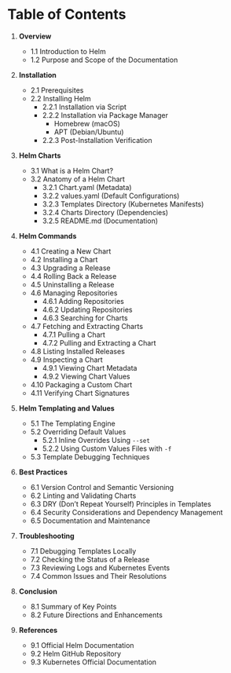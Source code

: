 # Table of Contents

1. **Overview**
   - 1.1 Introduction to Helm
   - 1.2 Purpose and Scope of the Documentation

2. **Installation**
   - 2.1 Prerequisites
   - 2.2 Installing Helm
     - 2.2.1 Installation via Script
     - 2.2.2 Installation via Package Manager
       - Homebrew (macOS)
       - APT (Debian/Ubuntu)
     - 2.2.3 Post-Installation Verification

3. **Helm Charts**
   - 3.1 What is a Helm Chart?
   - 3.2 Anatomy of a Helm Chart
     - 3.2.1 Chart.yaml (Metadata)
     - 3.2.2 values.yaml (Default Configurations)
     - 3.2.3 Templates Directory (Kubernetes Manifests)
     - 3.2.4 Charts Directory (Dependencies)
     - 3.2.5 README.md (Documentation)

4. **Helm Commands**  
   - 4.1 Creating a New Chart  
   - 4.2 Installing a Chart  
   - 4.3 Upgrading a Release  
   - 4.4 Rolling Back a Release  
   - 4.5 Uninstalling a Release  
   - 4.6 Managing Repositories  
     - 4.6.1 Adding Repositories  
     - 4.6.2 Updating Repositories  
     - 4.6.3 Searching for Charts  
   - 4.7 Fetching and Extracting Charts  
     - 4.7.1 Pulling a Chart  
     - 4.7.2 Pulling and Extracting a Chart  
   - 4.8 Listing Installed Releases  
   - 4.9 Inspecting a Chart  
     - 4.9.1 Viewing Chart Metadata  
     - 4.9.2 Viewing Chart Values  
   - 4.10 Packaging a Custom Chart  
   - 4.11 Verifying Chart Signatures  

5. **Helm Templating and Values**
   - 5.1 The Templating Engine
   - 5.2 Overriding Default Values
     - 5.2.1 Inline Overrides Using `--set`
     - 5.2.2 Using Custom Values Files with `-f`
   - 5.3 Template Debugging Techniques

6. **Best Practices**
   - 6.1 Version Control and Semantic Versioning
   - 6.2 Linting and Validating Charts
   - 6.3 DRY (Don’t Repeat Yourself) Principles in Templates
   - 6.4 Security Considerations and Dependency Management
   - 6.5 Documentation and Maintenance

7. **Troubleshooting**
   - 7.1 Debugging Templates Locally
   - 7.2 Checking the Status of a Release
   - 7.3 Reviewing Logs and Kubernetes Events
   - 7.4 Common Issues and Their Resolutions

8. **Conclusion**
   - 8.1 Summary of Key Points
   - 8.2 Future Directions and Enhancements

9. **References**
   - 9.1 Official Helm Documentation
   - 9.2 Helm GitHub Repository
   - 9.3 Kubernetes Official Documentation
